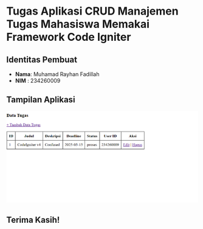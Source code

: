 # Tugas Aplikasi CRUD Manajemen Tugas Mahasiswa Memakai Framework Code Igniter

## Identitas Pembuat
- **Nama**: Muhamad Rayhan Fadillah
- **NIM** : 234260009

## Tampilan Aplikasi
![Halaman Utama](Assets/tampilan.png)

## Terima Kasih!
